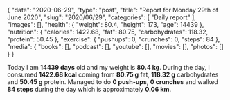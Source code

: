 {
    "date": "2020-06-29",
    "type": "post",
    "title": "Report for Monday 29th of June 2020",
    "slug": "2020\/06\/29",
    "categories": [
        "Daily report"
    ],
    "images": [],
    "health": {
        "weight": 80.4,
        "height": 173,
        "age": 14439
    },
    "nutrition": {
        "calories": 1422.68,
        "fat": 80.75,
        "carbohydrates": 118.32,
        "protein": 50.45
    },
    "exercise": {
        "pushups": 0,
        "crunches": 0,
        "steps": 84
    },
    "media": {
        "books": [],
        "podcast": [],
        "youtube": [],
        "movies": [],
        "photos": []
    }
}

Today I am <strong>14439 days</strong> old and my weight is <strong>80.4 kg</strong>. During the day, I consumed <strong>1422.68 kcal</strong> coming from <strong>80.75 g</strong> fat, <strong>118.32 g</strong> carbohydrates and <strong>50.45 g</strong> protein. Managed to do <strong>0 push-ups</strong>, <strong>0 crunches</strong> and walked <strong>84 steps</strong> during the day which is approximately <strong>0.06 km</strong>.